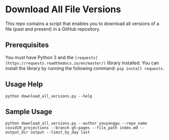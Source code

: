 # Download All File Versions

This repo contains a script that enables you to download all versions of a file (past and present) in a GitHub repository.

## Prerequisites

You must have Python 3 and the `[requests](https://requests.readthedocs.io/en/master/)` library installed. You can install the library by running the following command: `pip install requests`.

## Usage Help

`python download_all_versions.py --help`

## Sample Usage

`python download_all_versions.py --author youyanggu --repo_name covid19_projections --branch gh-pages --file_path index.md --output_dir output --limit_by_day last`
